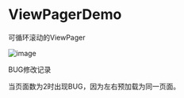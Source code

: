 # ViewPagerDemo
可循环滚动的ViewPager  

![image](https://github.com/woshizhu/ViewPagerDemo/blob/master/screenshot/Loop.gif)

BUG修改记录  

当页面数为2时出现BUG，因为左右预加载为同一页面。
